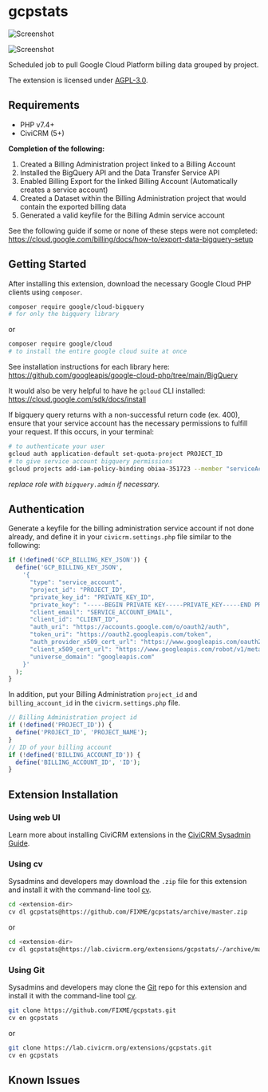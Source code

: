 # gcpstats

![Screenshot](/images/gcpbillingproject.png)

![Screenshot](/images/gcpbillingservice.png)

Scheduled job to pull Google Cloud Platform billing data grouped by project.

The extension is licensed under [AGPL-3.0](LICENSE.txt).

## Requirements

* PHP v7.4+
* CiviCRM (5+)

**Completion of the following:**
1. Created a Billing Administration project linked to a Billing Account
2. Installed the BigQuery API and the Data Transfer Service API
3. Enabled Billing Export for the linked Billing Account (Automatically creates a service account)
4. Created a Dataset within the Billing Administration project that would contain the exported billing data
5. Generated a valid keyfile for the Billing Admin service account

See the following guide if some or none of these steps were not completed: https://cloud.google.com/billing/docs/how-to/export-data-bigquery-setup

## Getting Started
After installing this extension, download the necessary Google Cloud PHP clients
using ```composer```.
```bash
composer require google/cloud-bigquery
# for only the bigquery library
```
or
```bash
composer require google/cloud
# to install the entire google cloud suite at once
```
See installation instructions for each library here:
https://github.com/googleapis/google-cloud-php/tree/main/BigQuery

It would also be very helpful to have he ```gcloud``` CLI installed: https://cloud.google.com/sdk/docs/install

If bigquery query returns with a non-successful return code (ex. 400), ensure that your service account has the
necessary permissions to fulfill your request. If this occurs, in your terminal:

```bash
# to authenticate your user
gcloud auth application-default set-quota-project PROJECT_ID
# to give service account bigquery permissions
gcloud projects add-iam-policy-binding obiaa-351723 --member "serviceAccount:SERVICE_ACCOUNT_NAME@PROJECT_ID.iam.gserviceaccount.com" --role "roles/bigquery.user"
```
_replace role with ```bigquery.admin``` if necessary._

## Authentication
Generate a keyfile for the billing administration service account if not done already, and
define it in your ```civicrm.settings.php``` file similar to the following:
```php
if (!defined('GCP_BILLING_KEY_JSON')) {
  define('GCP_BILLING_KEY_JSON',
    '{
      "type": "service_account",
      "project_id": "PROJECT_ID",
      "private_key_id": "PRIVATE_KEY_ID",
      "private_key": "-----BEGIN PRIVATE KEY-----PRIVATE_KEY-----END PRIVATE KEY-----\n",
      "client_email": "SERVICE_ACCOUNT_EMAIL",
      "client_id": "CLIENT_ID",
      "auth_uri": "https://accounts.google.com/o/oauth2/auth",
      "token_uri": "https://oauth2.googleapis.com/token",
      "auth_provider_x509_cert_url": "https://www.googleapis.com/oauth2/v1/certs",
      "client_x509_cert_url": "https://www.googleapis.com/robot/v1/metadata/x509/SERVICE_ACCOUNT_EMAIL",
      "universe_domain": "googleapis.com"
    }'
  );
}
```
In addition, put your Billing Administration ```project_id``` and ```billing_account_id```
in the ```civicrm.settings.php``` file.
```php
// Billing Administration project id
if (!defined('PROJECT_ID')) {
  define('PROJECT_ID', 'PROJECT_NAME');
}
// ID of your billing account
if (!defined('BILLING_ACCOUNT_ID')) {
  define('BILLING_ACCOUNT_ID', 'ID');
}
```

## Extension Installation

### Using web UI
Learn more about installing CiviCRM extensions in the [CiviCRM Sysadmin Guide](https://docs.civicrm.org/sysadmin/en/latest/customize/extensions/).

### Using cv
Sysadmins and developers may download the `.zip` file for this extension and
install it with the command-line tool [cv](https://github.com/civicrm/cv).

```bash
cd <extension-dir>
cv dl gcpstats@https://github.com/FIXME/gcpstats/archive/master.zip
```
or
```bash
cd <extension-dir>
cv dl gcpstats@https://lab.civicrm.org/extensions/gcpstats/-/archive/main/gcpstats-main.zip
```
### Using Git
Sysadmins and developers may clone the [Git](https://en.wikipedia.org/wiki/Git) repo for this extension and
install it with the command-line tool [cv](https://github.com/civicrm/cv).

```bash
git clone https://github.com/FIXME/gcpstats.git
cv en gcpstats
```
or
```bash
git clone https://lab.civicrm.org/extensions/gcpstats.git
cv en gcpstats
```


## Known Issues


